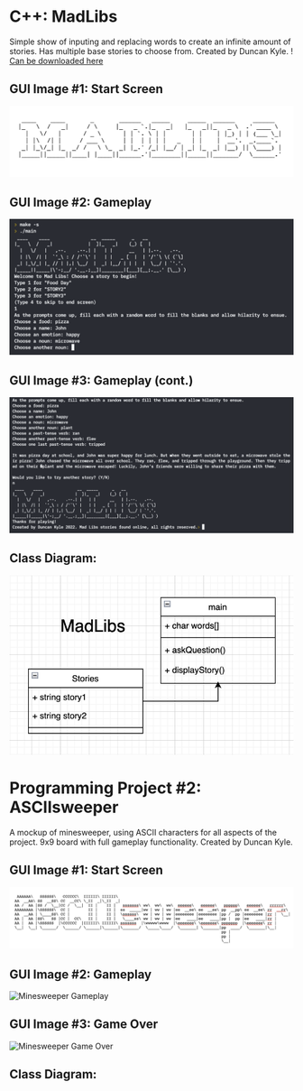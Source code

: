 # C++: MadLibs
Simple show of inputing and replacing words to create an infinite amount of stories. Has multiple base stories to choose from.
Created by Duncan Kyle.
! [Can be downloaded here](/apps/MadLibs.zip)

## GUI Image #1: Start Screen
![MadLibs Start Screen](/images/MLstart.png)

## GUI Image #2: Gameplay
![MadLibs Gameplay](/images/MLgame1.png)

## GUI Image #3: Gameplay (cont.)
![MadLibs Gameplay2](/images/MLgame2.png)

## Class Diagram:
![MadLibs Class Diagram](/images/MLclass.png)

# Programming Project #2: ASCIIsweeper
A mockup of minesweeper, using ASCII characters for all aspects of the project. 9x9 board with full gameplay functionality.
Created by Duncan Kyle.

## GUI Image #1: Start Screen
![Minesweeper Start Screen](/images/MSstart.png)

## GUI Image #2: Gameplay
![Minesweeper Gameplay]()

## GUI Image #3: Game Over
![Minesweeper Game Over]()

## Class Diagram:
